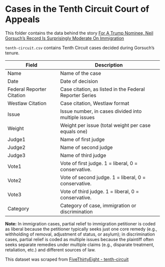 # Cases in the Tenth Circuit Court of Appeals

This folder contains the data behind the story [For A Trump Nominee, Neil Gorsuch’s Record Is Surprisingly Moderate On Immigration](https://fivethirtyeight.com/features/for-a-trump-nominee-neil-gorsuchs-record-is-surprisingly-moderate-on-immigration)

`tenth-circuit.csv` contains Tenth Circuit cases decided during Gorsuch’s tenure.

Field | Description
------|-------------
Name | Name of the case
Date | Date of decision
Federal Reporter Citation | Case citation, as listed in the Federal Reporter Series
Westlaw Citation | Case citation, Westlaw format
Issue | Issue number, in cases divided into multiple issues
Weight | Weight per issue (total weight per case equals one)
Judge1 | Name of first judge
Judge2 | Name of second judge
Judge3 | Name of third judge
Vote1 | Vote of first judge. 1 = liberal, 0 = conservative.
Vote2 | Vote of second judge. 1 = liberal, 0 = conservative.
Vote3 | Vote of third judge. 1 = liberal, 0 = conservative.
Category | Category of case, immigration or discrimination

**Note:** In immigration cases, partial relief to immigration petitioner is coded as liberal because the petitioner typically seeks just one core remedy (e.g., withholding of removal, adjustment of status, or asylum); in discrimination cases, partial relief is coded as multiple issues because the plaintiff often seeks separate remedies under multiple claims (e.g., disparate treatment, retaliation, etc.) and different sources of law.

This dataset was scraped from [FiveThirtyEight - tenth-circuit](https://github.com/fivethirtyeight/data/tree/master/tenth-circuit)